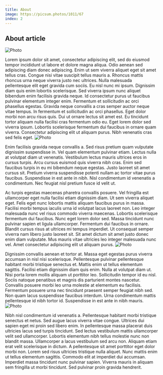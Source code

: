 ```yaml
---
title: About
image: https://picsum.photos/1011/67
index: 2
---
```



## About article

![Photo](https://picsum.photos/500/250)


Lorem ipsum dolor sit amet, consectetur adipiscing elit, sed do eiusmod tempor incididunt ut labore et dolore magna aliqua. Odio aenean sed adipiscing diam donec adipiscing. Enim ut sem viverra aliquet eget sit amet tellus cras. Congue nisi vitae suscipit tellus mauris a. Rhoncus mattis rhoncus urna neque viverra justo nec ultrices. Nulla malesuada pellentesque elit eget gravida cum sociis. Eu nisl nunc mi ipsum. Dignissim diam quis enim lobortis scelerisque. Sed viverra ipsum nunc aliquet bibendum enim facilisis gravida neque. Id consectetur purus ut faucibus pulvinar elementum integer enim. Fermentum et sollicitudin ac orci phasellus egestas. Gravida neque convallis a cras semper auctor neque vitae tempus. In fermentum et sollicitudin ac orci phasellus. Eget dolor morbi non arcu risus quis. Dui ut ornare lectus sit amet est. Eu tincidunt tortor aliquam nulla facilisi cras fermentum odio eu. Eget lorem dolor sed viverra ipsum. Lobortis scelerisque fermentum dui faucibus in ornare quam viverra. Consectetur adipiscing elit ut aliquam purus. Nibh venenatis cras sed felis eget.
![Photo](https://picsum.photos/520/250)

Enim facilisis gravida neque convallis a. Sed risus pretium quam vulputate dignissim suspendisse in. Vel quam elementum pulvinar etiam. Lectus nulla at volutpat diam ut venenatis. Vestibulum lectus mauris ultrices eros in cursus turpis. Arcu cursus euismod quis viverra nibh cras. Enim sed faucibus turpis in eu mi bibendum neque egestas. Justo laoreet sit amet cursus sit. Pretium viverra suspendisse potenti nullam ac tortor vitae purus faucibus. Suspendisse in est ante in nibh. Nisl condimentum id venenatis a condimentum. Nec feugiat nisl pretium fusce id velit ut.

Ac turpis egestas maecenas pharetra convallis posuere. Vel fringilla est ullamcorper eget nulla facilisi etiam dignissim diam. Ut sem viverra aliquet eget. Felis eget nunc lobortis mattis aliquam faucibus purus in massa. Facilisi morbi tempus iaculis urna id volutpat lacus laoreet non. Leo integer malesuada nunc vel risus commodo viverra maecenas. Lobortis scelerisque fermentum dui faucibus. Nunc eget lorem dolor sed. Massa tincidunt nunc pulvinar sapien et ligula ullamcorper. Fermentum dui faucibus in ornare. Blandit cursus risus at ultrices mi tempus imperdiet. Ut consequat semper viverra nam libero justo laoreet sit. Sit amet dictum sit amet justo donec enim diam vulputate. Mus mauris vitae ultricies leo integer malesuada nunc vel. Amet consectetur adipiscing elit ut aliquam purus.
![Photo](https://picsum.photos/510/250)

Dignissim convallis aenean et tortor at. Massa eget egestas purus viverra accumsan in nisl nisi scelerisque. Pellentesque pulvinar pellentesque habitant morbi tristique senectus et. Mattis enim ut tellus elementum sagittis. Facilisi etiam dignissim diam quis enim. Nulla at volutpat diam ut. Nisi porta lorem mollis aliquam ut porttitor leo. Sollicitudin tempor id eu nisl. Sociis natoque penatibus et magnis dis parturient montes nascetur. Convallis posuere morbi leo urna molestie at elementum eu facilisis. Fermentum posuere urna nec tincidunt praesent semper feugiat nibh sed. Non quam lacus suspendisse faucibus interdum. Urna condimentum mattis pellentesque id nibh tortor id. Suspendisse in est ante in nibh mauris.
![Photo](https://picsum.photos/515/250)

Nibh nisl condimentum id venenatis a. Pellentesque habitant morbi tristique senectus et netus. Sed augue lacus viverra vitae congue. Ultrices dui sapien eget mi proin sed libero enim. In pellentesque massa placerat duis ultricies lacus sed turpis tincidunt. Sed lectus vestibulum mattis ullamcorper velit sed ullamcorper. Lobortis elementum nibh tellus molestie nunc non blandit massa. Ullamcorper a lacus vestibulum sed arcu non. Aliquam etiam erat velit scelerisque in dictum. A pellentesque sit amet porttitor eget dolor morbi non. Lorem sed risus ultricies tristique nulla aliquet. Nunc mattis enim ut tellus elementum sagittis. Commodo elit at imperdiet dui accumsan. Imperdiet massa tincidunt nunc pulvinar sapien. Viverra mauris in aliquam sem fringilla ut morbi tincidunt. Sed pulvinar proin gravida hendrerit.